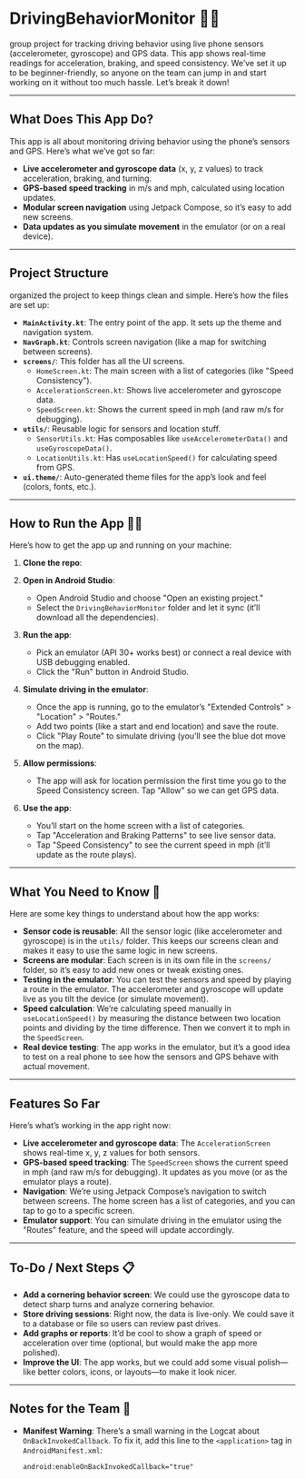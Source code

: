 # DrivingBehaviorMonitor 🚗📱

 group project for tracking driving behavior using live phone sensors (accelerometer, gyroscope) and GPS data. This app shows real-time readings for acceleration, braking, and speed consistency. We’ve set it up to be beginner-friendly, so anyone on the team can jump in and start working on it without too much hassle. Let’s break it down!

---

## What Does This App Do? 

This app is all about monitoring driving behavior using the phone’s sensors and GPS. Here’s what we’ve got so far:

- **Live accelerometer and gyroscope data** (x, y, z values) to track acceleration, braking, and turning.
- **GPS-based speed tracking** in m/s and mph, calculated using location updates.
- **Modular screen navigation** using Jetpack Compose, so it’s easy to add new screens.
- **Data updates as you simulate movement** in the emulator (or on a real device).

---

## Project Structure 

organized the project to keep things clean and simple. Here’s how the files are set up:

- **`MainActivity.kt`**: The entry point of the app. It sets up the theme and navigation system.
- **`NavGraph.kt`**: Controls screen navigation (like a map for switching between screens).
- **`screens/`**: This folder has all the UI screens.
  - `HomeScreen.kt`: The main screen with a list of categories (like "Speed Consistency").
  - `AccelerationScreen.kt`: Shows live accelerometer and gyroscope data.
  - `SpeedScreen.kt`: Shows the current speed in mph (and raw m/s for debugging).
- **`utils/`**: Reusable logic for sensors and location stuff.
  - `SensorUtils.kt`: Has composables like `useAccelerometerData()` and `useGyroscopeData()`.
  - `LocationUtils.kt`: Has `useLocationSpeed()` for calculating speed from GPS.
- **`ui.theme/`**: Auto-generated theme files for the app’s look and feel (colors, fonts, etc.).

---

## How to Run the App 🏃‍♂️

Here’s how to get the app up and running on your machine:

1. **Clone the repo**:
   

2. **Open in Android Studio**:
   - Open Android Studio and choose "Open an existing project."
   - Select the `DrivingBehaviorMonitor` folder and let it sync (it’ll download all the dependencies).

3. **Run the app**:
   - Pick an emulator (API 30+ works best) or connect a real device with USB debugging enabled.
   - Click the "Run" button in Android Studio.

4. **Simulate driving in the emulator**:
   - Once the app is running, go to the emulator’s "Extended Controls" > "Location" > "Routes."
   - Add two points (like a start and end location) and save the route.
   - Click "Play Route" to simulate driving (you’ll see the blue dot move on the map).

5. **Allow permissions**:
   - The app will ask for location permission the first time you go to the Speed Consistency screen. Tap "Allow" so we can get GPS data.

6. **Use the app**:
   - You’ll start on the home screen with a list of categories.
   - Tap "Acceleration and Braking Patterns" to see live sensor data.
   - Tap "Speed Consistency" to see the current speed in mph (it’ll update as the route plays).

---

## What You Need to Know 📝

Here are some key things to understand about how the app works:

- **Sensor code is reusable**: All the sensor logic (like accelerometer and gyroscope) is in the `utils/` folder. This keeps our screens clean and makes it easy to use the same logic in new screens.
- **Screens are modular**: Each screen is in its own file in the `screens/` folder, so it’s easy to add new ones or tweak existing ones.
- **Testing in the emulator**: You can test the sensors and speed by playing a route in the emulator. The accelerometer and gyroscope will update live as you tilt the device (or simulate movement).
- **Speed calculation**: We’re calculating speed manually in `useLocationSpeed()` by measuring the distance between two location points and dividing by the time difference. Then we convert it to mph in the `SpeedScreen`.
- **Real device testing**: The app works in the emulator, but it’s a good idea to test on a real phone to see how the sensors and GPS behave with actual movement.

---

## Features So Far 

Here’s what’s working in the app right now:

- **Live accelerometer and gyroscope data**: The `AccelerationScreen` shows real-time x, y, z values for both sensors.
- **GPS-based speed tracking**: The `SpeedScreen` shows the current speed in mph (and raw m/s for debugging). It updates as you move (or as the emulator plays a route).
- **Navigation**: We’re using Jetpack Compose’s navigation to switch between screens. The home screen has a list of categories, and you can tap to go to a specific screen.
- **Emulator support**: You can simulate driving in the emulator using the "Routes" feature, and the speed will update accordingly.

---

## To-Do / Next Steps 📋


- **Add a cornering behavior screen**: We could use the gyroscope data to detect sharp turns and analyze cornering behavior.
- **Store driving sessions**: Right now, the data is live-only. We could save it to a database or file so users can review past drives.
- **Add graphs or reports**: It’d be cool to show a graph of speed or acceleration over time (optional, but would make the app more polished).
- **Improve the UI**: The app works, but we could add some visual polish—like better colors, icons, or layouts—to make it look nicer.

---

## Notes for the Team 💬

- **Manifest Warning**: There’s a small warning in the Logcat about `OnBackInvokedCallback`. To fix it, add this line to the `<application>` tag in `AndroidManifest.xml`:
  ```xml
  android:enableOnBackInvokedCallback="true"
